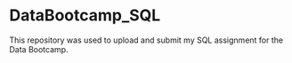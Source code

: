 # DataBootcamp_SQL
This repository was used to upload and submit my SQL assignment for the Data Bootcamp.
